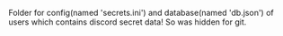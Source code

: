 Folder for config(named 'secrets.ini') and database(named 'db.json') of users which contains discord secret data!
So was hidden for git.